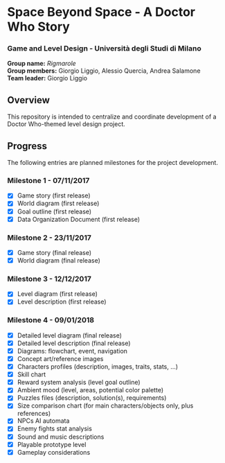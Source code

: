 # Space Beyond Space - A Doctor Who Story 
### Game and Level Design - Università degli Studi di Milano
**Group name:** *Rigmarole*  
**Group members:** Giorgio Liggio, Alessio Quercia, Andrea Salamone  
**Team leader:** Giorgio Liggio  

## Overview
This repository is intended to centralize and coordinate development of a Doctor Who-themed level design project.

## Progress
The following entries are planned milestones for the project development.

### Milestone 1 - 07/11/2017
- [x] Game story (first release)
- [x] World diagram (first release)
- [x] Goal outline (first release)
- [x] Data Organization Document (first release)

### Milestone 2 - 23/11/2017
- [x] Game story (final release)
- [x] World diagram (final release)

### Milestone 3 - 12/12/2017
- [x] Level diagram (first release)
- [x] Level description (first release)

### Milestone 4 - 09/01/2018
- [x] Detailed level diagram (final release)
- [x] Detailed level description (final release)
- [x] Diagrams: flowchart, event, navigation
- [x] Concept art/reference images
- [x] Characters profiles (description, images, traits, stats, ...)
- [x] Skill chart
- [x] Reward system analysis (level goal outline)
- [x] Ambient mood (level, areas, potential color palette)
- [x] Puzzles files (description, solution(s), requirements)
- [x] Size comparison chart (for main characters/objects only, plus references)
- [x] NPCs AI automata
- [x] Enemy fights stat analysis
- [x] Sound and music descriptions
- [x] Playable prototype level
- [x] Gameplay considerations
